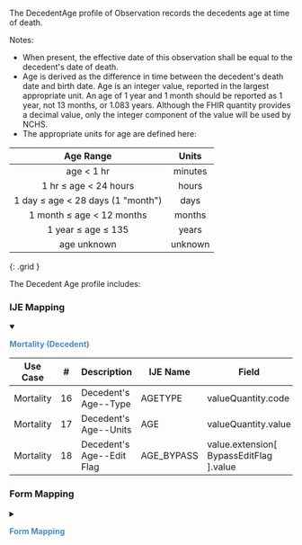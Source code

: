 The DecedentAge profile of Observation records the decedents age at time of death.

  Notes:
  * When present, the effective date of this observation shall be equal to the decedent's date of death.
  * Age is derived as the difference in time between the decedent's death date and birth date.  Age is an integer value, reported in the largest appropriate unit.
  An age of 1 year and 1 month should be reported as 1 year, not 13 months, or 1.083 years.  Although the FHIR quantity provides a decimal value, only the integer component
  of the value will be used by NCHS.
  * The appropriate units for age are defined here:

  |  Age Range  | Units |
  |:---:|:---:|
  | age < 1 hr | minutes |
  | 1 hr &le; age < 24 hours | hours |
  | 1 day &le; age < 28 days (1 \"month\") | days |
  | 1 month &le;  age  < 12 months | months |
  | 1 year &le; age &le; 135 | years|
  | age unknown | unknown |
  {: .grid }

  The Decedent Age profile includes:

### IJE Mapping

<style>
 .context-menu {cursor: context-menu; color: #438bca;}
 .context-menu:hover {opacity: 0.5;}
</style>
<details open>

<summary>

<strong class='context-menu'> Mortality (Decedent) </strong>

</summary>
<table class='grid'>
<thead>
  <tr>
    <th style='text-align: center'><strong>Use Case</strong></th>
    <th><strong>#</strong></th>
    <th><strong>Description</strong></th>
    <th><strong>IJE Name</strong></th>
    <th><strong>Field</strong></th>
    <th><strong>Type</strong></th>
    <th><strong>Value Set/Comments</strong></th>
  </tr>
</thead>
<tbody>
<tr>
  <td style='text-align: center'>Mortality</td>
  <td>16</td>
  <td>Decedent's Age--Type</td>
  <td>AGETYPE</td>
  <td>valueQuantity.code</td>
  <td>codeable</td>
  <td><a href='https://hl7.org/fhir/us/vr-common-library/2024Jan/ValueSet-ValueSet-units-of-age-vr.html'>ValueSetUnitsOfAgeVitalRecords</a></td>
</tr>
<tr>
  <td style='text-align: center'>Mortality</td>
  <td>17</td>
  <td>Decedent's Age--Units</td>
  <td>AGE </td>
  <td>valueQuantity.value</td>
  <td>decimal</td>
  <td>-</td>
</tr>
<tr>
  <td style='text-align: center'>Mortality</td>
  <td>18</td>
  <td>Decedent's Age--Edit Flag</td>
  <td>AGE_BYPASS</td>
  <td>value.extension[ BypassEditFlag ].value</td>
  <td>codeable</td>
  <td>See <a href='usage.html#decedent-name'>Note on Decedent Name</a></td>
</tr>

</tbody>
</table>

</details>
<p></p>


### Form Mapping
<details>

<summary>

<strong class='context-menu' >Form Mapping</strong>

</summary>
<table class='grid'>
<thead>
  <tr>
    <th style='text-align: center'><strong>Item #</strong></th>
    <th><strong>Form Field</strong></th>
    <th><strong>FHIR Profile Field</strong></th>
    <th><strong>Reference</strong></th>
  </tr>
</thead>
<tbody>
<tr>
  <td style='text-align: center'>4a</td>
  <td>Age</td>
  <td>value</td>
  <td><a href='https://www.cdc.gov/nchs/data/dvs/DEATH11-03final-ACC.pdf'> Certificate of Death</a></td>
</tr>
<tr>
  <td style='text-align: center'>4b</td>
  <td>Under 1 Year</td>
  <td>value</td>
  <td><a href='https://www.cdc.gov/nchs/data/dvs/DEATH11-03final-ACC.pdf'> Certificate of Death</a></td>
</tr>
<tr>
  <td style='text-align: center'>4c</td>
  <td>Under 1 Day</td>
  <td>value</td>
  <td><a href='https://www.cdc.gov/nchs/data/dvs/DEATH11-03final-ACC.pdf'> Certificate of Death</a></td>
</tr>
</tbody>
</table>
